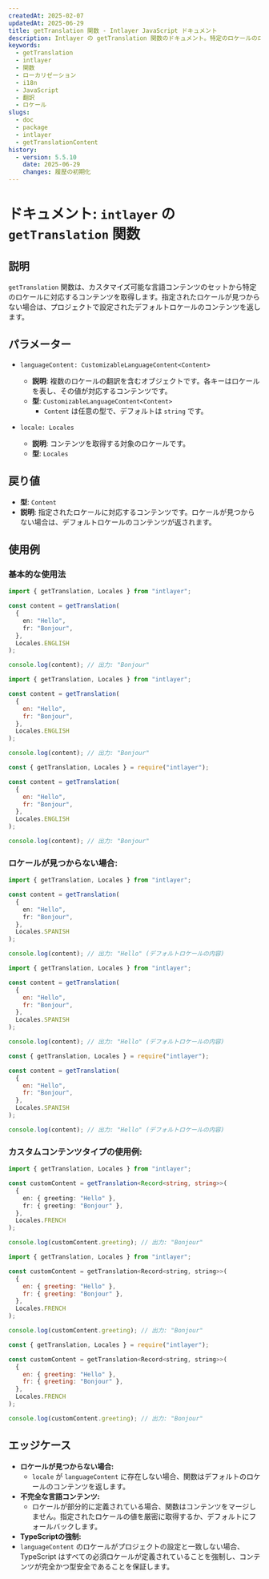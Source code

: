 ```yaml
---
createdAt: 2025-02-07
updatedAt: 2025-06-29
title: getTranslation 関数 - Intlayer JavaScript ドキュメント
description: Intlayer の getTranslation 関数のドキュメント。特定のロケールのローカライズされたコンテンツを取得し、デフォルトロケールにフォールバックします。
keywords:
  - getTranslation
  - intlayer
  - 関数
  - ローカリゼーション
  - i18n
  - JavaScript
  - 翻訳
  - ロケール
slugs:
  - doc
  - package
  - intlayer
  - getTranslationContent
history:
  - version: 5.5.10
    date: 2025-06-29
    changes: 履歴の初期化
---
```


# ドキュメント: `intlayer` の `getTranslation` 関数

## 説明

`getTranslation` 関数は、カスタマイズ可能な言語コンテンツのセットから特定のロケールに対応するコンテンツを取得します。指定されたロケールが見つからない場合は、プロジェクトで設定されたデフォルトロケールのコンテンツを返します。

## パラメーター

- `languageContent: CustomizableLanguageContent<Content>`

  - **説明**: 複数のロケールの翻訳を含むオブジェクトです。各キーはロケールを表し、その値が対応するコンテンツです。
  - **型**: `CustomizableLanguageContent<Content>`
    - `Content` は任意の型で、デフォルトは `string` です。

- `locale: Locales`

  - **説明**: コンテンツを取得する対象のロケールです。
  - **型**: `Locales`

## 戻り値

- **型**: `Content`
- **説明**: 指定されたロケールに対応するコンテンツです。ロケールが見つからない場合は、デフォルトロケールのコンテンツが返されます。

## 使用例

### 基本的な使用法

```typescript codeFormat="typescript"
import { getTranslation, Locales } from "intlayer";

const content = getTranslation(
  {
    en: "Hello",
    fr: "Bonjour",
  },
  Locales.ENGLISH
);

console.log(content); // 出力: "Bonjour"
```

```javascript codeFormat="esm"
import { getTranslation, Locales } from "intlayer";

const content = getTranslation(
  {
    en: "Hello",
    fr: "Bonjour",
  },
  Locales.ENGLISH
);

console.log(content); // 出力: "Bonjour"
```

```javascript codeFormat="commonjs"
const { getTranslation, Locales } = require("intlayer");

const content = getTranslation(
  {
    en: "Hello",
    fr: "Bonjour",
  },
  Locales.ENGLISH
);

console.log(content); // 出力: "Bonjour"
```

### ロケールが見つからない場合:

```typescript codeFormat="typescript"
import { getTranslation, Locales } from "intlayer";

const content = getTranslation(
  {
    en: "Hello",
    fr: "Bonjour",
  },
  Locales.SPANISH
);

console.log(content); // 出力: "Hello" (デフォルトロケールの内容)
```

```javascript codeFormat="esm"
import { getTranslation, Locales } from "intlayer";

const content = getTranslation(
  {
    en: "Hello",
    fr: "Bonjour",
  },
  Locales.SPANISH
);

console.log(content); // 出力: "Hello" (デフォルトロケールの内容)
```

```javascript codeFormat="commonjs"
const { getTranslation, Locales } = require("intlayer");

const content = getTranslation(
  {
    en: "Hello",
    fr: "Bonjour",
  },
  Locales.SPANISH
);

console.log(content); // 出力: "Hello" (デフォルトロケールの内容)
```

### カスタムコンテンツタイプの使用例:

```typescript codeFormat="typescript"
import { getTranslation, Locales } from "intlayer";

const customContent = getTranslation<Record<string, string>>(
  {
    en: { greeting: "Hello" },
    fr: { greeting: "Bonjour" },
  },
  Locales.FRENCH
);

console.log(customContent.greeting); // 出力: "Bonjour"
```

```javascript codeFormat="esm"
import { getTranslation, Locales } from "intlayer";

const customContent = getTranslation<Record<string, string>>(
  {
    en: { greeting: "Hello" },
    fr: { greeting: "Bonjour" },
  },
  Locales.FRENCH
);

console.log(customContent.greeting); // 出力: "Bonjour"
```

```javascript codeFormat="commonjs"
const { getTranslation, Locales } = require("intlayer");

const customContent = getTranslation<Record<string, string>>(
  {
    en: { greeting: "Hello" },
    fr: { greeting: "Bonjour" },
  },
  Locales.FRENCH
);

console.log(customContent.greeting); // 出力: "Bonjour"
```

## エッジケース

- **ロケールが見つからない場合:**
  - `locale` が `languageContent` に存在しない場合、関数はデフォルトのロケールのコンテンツを返します。
- **不完全な言語コンテンツ:**
  - ロケールが部分的に定義されている場合、関数はコンテンツをマージしません。指定されたロケールの値を厳密に取得するか、デフォルトにフォールバックします。
- **TypeScriptの強制:**
- `languageContent` のロケールがプロジェクトの設定と一致しない場合、TypeScript はすべての必須ロケールが定義されていることを強制し、コンテンツが完全かつ型安全であることを保証します。

